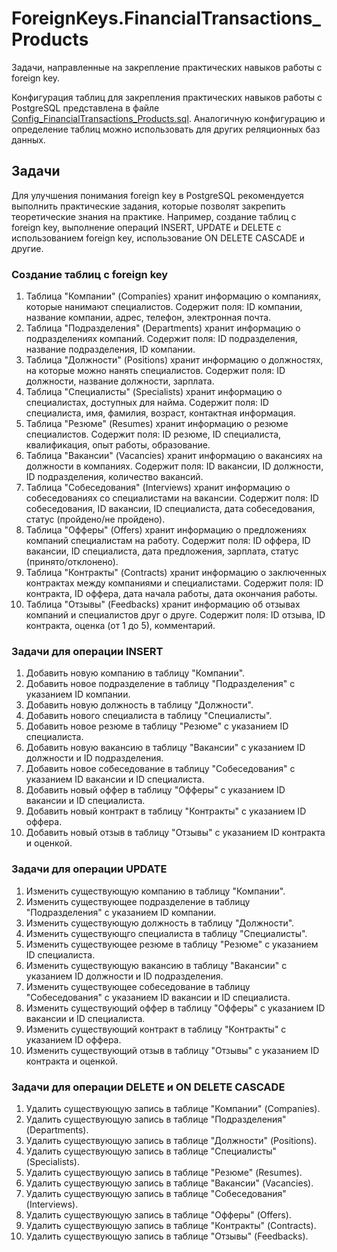 # ForeignKeys.FinancialTransactions_Products

Задачи, направленные на закрепление практических навыков работы с foreign key.

Конфигурация таблиц для закрепления практических навыков работы с PostgreSQL представлена в файле [Config_FinancialTransactions_Products.sql](../postgresql/Config_FinancialTransactions_Products.sql). 
Аналогичную конфигурацию и определение таблиц можно использовать для других реляционных баз данных. 

## Задачи

Для улучшения понимания foreign key в PostgreSQL рекомендуется выполнить практические задания, которые позволят закрепить теоретические знания на практике. Например, создание таблиц с foreign key, выполнение операций INSERT, UPDATE и DELETE с использованием foreign key, использование ON DELETE CASCADE и другие.

### Создание таблиц с foreign key

1. Таблица "Компании" (Companies) хранит информацию о компаниях, которые нанимают специалистов. Содержит поля: ID компании, название компании, адрес, телефон, электронная почта.
2. Таблица "Подразделения" (Departments) хранит информацию о подразделениях компаний. Содержит поля: ID подразделения, название подразделения, ID компании.
3. Таблица "Должности" (Positions) хранит информацию о должностях, на которые можно нанять специалистов. Содержит поля: ID должности, название должности, зарплата.
4. Таблица "Специалисты" (Specialists) хранит информацию о специалистах, доступных для найма. Содержит поля: ID специалиста, имя, фамилия, возраст, контактная информация.
5. Таблица "Резюме" (Resumes) хранит информацию о резюме специалистов. Содержит поля: ID резюме, ID специалиста, квалификация, опыт работы, образование.
6. Таблица "Вакансии" (Vacancies) хранит информацию о вакансиях на должности в компаниях. Содержит поля: ID вакансии, ID должности, ID подразделения, количество вакансий.
7. Таблица "Собеседования" (Interviews) хранит информацию о собеседованиях со специалистами на вакансии. Содержит поля: ID собеседования, ID вакансии, ID специалиста, дата собеседования, статус (пройдено/не пройдено).
8. Таблица "Офферы" (Offers) хранит информацию о предложениях компаний специалистам на работу. Содержит поля: ID оффера, ID вакансии, ID специалиста, дата предложения, зарплата, статус (принято/отклонено).
9. Таблица "Контракты" (Contracts) хранит информацию о заключенных контрактах между компаниями и специалистами. Содержит поля: ID контракта, ID оффера, дата начала работы, дата окончания работы.
10. Таблица "Отзывы" (Feedbacks) хранит информацию об отзывах компаний и специалистов друг о друге. Содержит поля: ID отзыва, ID контракта, оценка (от 1 до 5), комментарий.

### Задачи для операции INSERT

1. Добавить новую компанию в таблицу "Компании".
2. Добавить новое подразделение в таблицу "Подразделения" с указанием ID компании.
3. Добавить новую должность в таблицу "Должности".
4. Добавить нового специалиста в таблицу "Специалисты".
5. Добавить новое резюме в таблицу "Резюме" с указанием ID специалиста.
6. Добавить новую вакансию в таблицу "Вакансии" с указанием ID должности и ID подразделения.
7. Добавить новое собеседование в таблицу "Собеседования" с указанием ID вакансии и ID специалиста.
8. Добавить новый оффер в таблицу "Офферы" с указанием ID вакансии и ID специалиста.
9. Добавить новый контракт в таблицу "Контракты" с указанием ID оффера.
10. Добавить новый отзыв в таблицу "Отзывы" с указанием ID контракта и оценкой.

### Задачи для операции UPDATE

1. Изменить существующую компанию в таблицу "Компании".
2. Изменить существующее подразделение в таблицу "Подразделения" с указанием ID компании.
3. Изменить существующую должность в таблицу "Должности".
4. Изменить существующго специалиста в таблицу "Специалисты".
5. Изменить существующее резюме в таблицу "Резюме" с указанием ID специалиста.
6. Изменить существующую вакансию в таблицу "Вакансии" с указанием ID должности и ID подразделения.
7. Изменить существующее собеседование в таблицу "Собеседования" с указанием ID вакансии и ID специалиста.
8. Изменить существующий оффер в таблицу "Офферы" с указанием ID вакансии и ID специалиста.
9. Изменить существующий контракт в таблицу "Контракты" с указанием ID оффера.
10. Изменить существующий отзыв в таблицу "Отзывы" с указанием ID контракта и оценкой.

### Задачи для операции DELETE и ON DELETE CASCADE

1. Удалить существующую запись в таблице "Компании" (Companies). 
2. Удалить существующую запись в таблице "Подразделения" (Departments). 
3. Удалить существующую запись в таблице "Должности" (Positions). 
4. Удалить существующую запись в таблице "Специалисты" (Specialists). 
5. Удалить существующую запись в таблице "Резюме" (Resumes). 
6. Удалить существующую запись в таблице "Вакансии" (Vacancies). 
7. Удалить существующую запись в таблице "Собеседования" (Interviews). 
8. Удалить существующую запись в таблице "Офферы" (Offers). 
9. Удалить существующую запись в таблице "Контракты" (Contracts). 
10. Удалить существующую запись в таблице "Отзывы" (Feedbacks). 
